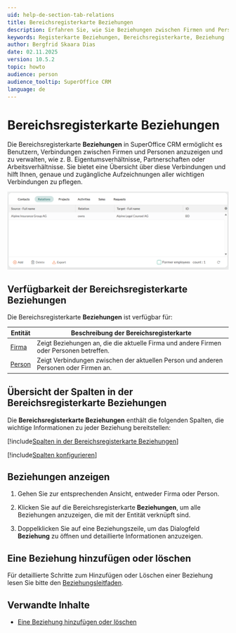 ```yaml
---
uid: help-de-section-tab-relations
title: Bereichsregisterkarte Beziehungen
description: Erfahren Sie, wie Sie Beziehungen zwischen Firmen und Personen in SuperOffice CRM anzeigen, hinzufügen und verwalten können, um sicherzustellen, dass wichtige Geschäftskontakte leicht zugänglich und gut dokumentiert sind.
keywords: Registerkarte Beziehungen, Bereichsregisterkarte, Beziehung
author: Bergfrid Skaara Dias
date: 02.11.2025
version: 10.5.2
topic: howto
audience: person
audience_tooltip: SuperOffice CRM
language: de
---
```


# Bereichsregisterkarte Beziehungen

Die Bereichsregisterkarte **Beziehungen** in SuperOffice CRM ermöglicht es Benutzern, Verbindungen zwischen Firmen und Personen anzuzeigen und zu verwalten, wie z. B. Eigentumsverhältnisse, Partnerschaften oder Arbeitsverhältnisse. Sie bietet eine Übersicht über diese Verbindungen und hilft Ihnen, genaue und zugängliche Aufzeichnungen aller wichtigen Verbindungen zu pflegen.

![Bereichsregisterkarte Beziehungen (Firmenansicht) -screenshot][img2]

## Verfügbarkeit der Bereichsregisterkarte Beziehungen

Die Bereichsregisterkarte **Beziehungen** ist verfügbar für:

| Entität | Beschreibung der Bereichsregisterkarte |
|---|---|
| [Firma][9] | Zeigt Beziehungen an, die die aktuelle Firma und andere Firmen oder Personen betreffen. |
| [Person][10] | Zeigt Verbindungen zwischen der aktuellen Person und anderen Personen oder Firmen an. |

## <a id="columns"></a>Übersicht der Spalten in der Bereichsregisterkarte Beziehungen

Die **Bereichsregisterkarte Beziehungen** enthält die folgenden Spalten, die wichtige Informationen zu jeder Beziehung bereitstellen:

[!include[Spalten in der Bereichsregisterkarte Beziehungen](../includes/table-relations-tab-columns.md)]

[!include[Spalten konfigurieren](../includes/tip-configure-columns.md)]

## Beziehungen anzeigen

1. Gehen Sie zur entsprechenden Ansicht, entweder Firma oder Person.

1. Klicken Sie auf die Bereichsregisterkarte **Beziehungen**, um alle Beziehungen anzuzeigen, die mit der Entität verknüpft sind.

1. Doppelklicken Sie auf eine Beziehungszeile, um das Dialogfeld **Beziehung** zu öffnen und detaillierte Informationen anzuzeigen.

## Eine Beziehung hinzufügen oder löschen

Für detaillierte Schritte zum Hinzufügen oder Löschen einer Beziehung lesen Sie bitte den [Beziehungsleitfaden][1].

## Verwandte Inhalte

* [Eine Beziehung hinzufügen oder löschen][1]

<!-- Referenced links -->
[1]: ../basics/relations.md
[9]: ../../company/learn/index.md#section-tabs
[10]: ../../contact/learn/index.md#section-tabs

<!-- Referenced images -->
[img2]: ../../../media/loc/en/company/relations-detail.png
